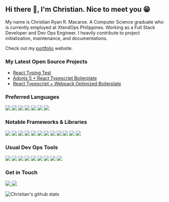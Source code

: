 ## Hi there 👋, I'm Christian. Nice to meet you 😁

My name is Christian Ryan R. Macarse. A Computer Science graduate who is currently employed at XtendOps Philippines. Working as a Full Stack Developer and Dev Ops Engineer. I heavily contribute to project initialization, maintenance, and documentations.

Check out my [portfolio](https://crrmacarse.github.io/) website.

### My Latest Open Source Projects

* [React Typing Test](https://github.com/crrmacarse/react-typing-test)
* [Adonis 5 + React Typescript Boilerplate](https://github.com/crrmacarse/adonis-5-react-boilerplate)
* [React Typescript + Webpack Optimized Boilerplate](https://github.com/crrmacarse/crrmacarse.github.io)

### Preferred Languages

<p>
<img src="https://img.shields.io/badge/git%20-%23F05033.svg?&style=for-the-badge&logo=git&logoColor=white"/>
<img src="https://img.shields.io/badge/typescript%20-%23007ACC.svg?&style=for-the-badge&logo=typescript&logoColor=white"/>
<img src="https://img.shields.io/badge/php-%23777BB4.svg?&style=for-the-badge&logo=php&logoColor=white"/>
<img src="https://img.shields.io/badge/c%23%20-%23239120.svg?&style=for-the-badge&logo=c-sharp&logoColor=white"/>
<img src="https://img.shields.io/badge/markdown-%23000000.svg?&style=for-the-badge&logo=markdown&logoColor=white"/>
<img src="https://img.shields.io/badge/python%20-%2314354C.svg?&style=for-the-badge&logo=python&logoColor=white"/>
<img src="https://img.shields.io/badge/rust-%23000000.svg?&style=for-the-badge&logo=rust&logoColor=white"/>
</p>

<!--
* Visual Basic
* SH/Batch
-->

### Notable Frameworks & Libraries

<p>
<img src="https://img.shields.io/badge/node.js%20-%2343853D.svg?&style=for-the-badge&logo=node.js&logoColor=white"/>
<img src="https://img.shields.io/badge/express.js%20-%23404d59.svg?&style=for-the-badge"/>
<img src="https://img.shields.io/badge/react%20-%2320232a.svg?&style=for-the-badge&logo=react&logoColor=%2361DAFB"/>
<img src="https://img.shields.io/badge/react_native%20-%2320232a.svg?&style=for-the-badge&logo=react&logoColor=%2361DAFB"/>
<img src="https://img.shields.io/badge/redux%20-%23593d88.svg?&style=for-the-badge&logo=redux&logoColor=white"/>
<img src="https://img.shields.io/badge/webpack%20-%238DD6F9.svg?&style=for-the-badge&logo=webpack&logoColor=black" />
<img src="https://img.shields.io/badge/bootstrap%20-%23563D7C.svg?&style=for-the-badge&logo=bootstrap&logoColor=white"/>
<img src="https://img.shields.io/badge/tailwindcss%20-%2338B2AC.svg?&style=for-the-badge&logo=tailwind-css&logoColor=white"/>
<img src="https://img.shields.io/badge/material%20ui%20-%230081CB.svg?&style=for-the-badge&logo=material-ui&logoColor=white"/>
<img src="https://img.shields.io/badge/SASS%20-hotpink.svg?&style=for-the-badge&logo=SASS&logoColor=white"/>
<img src="https://img.shields.io/badge/angular%20-%23DD0031.svg?&style=for-the-badge&logo=angular&logoColor=white"/>
<img src="https://img.shields.io/badge/vuejs%20-%2335495e.svg?&style=for-the-badge&logo=vue.js&logoColor=%234FC08D"/>
</p>

<!--
* .NET
* Babel
* Redux Sagas
* Laravel
* Adonis
* Jest
* Enzyme
-->

### Usual Dev Ops Tools

<p>
<img src="https://img.shields.io/badge/docker%20-%230db7ed.svg?&style=for-the-badge&logo=docker&logoColor=white"/>
<img src="https://img.shields.io/badge/apache%20-%23D42029.svg?&style=for-the-badge&logo=apache&logoColor=white"/>
<img src="https://img.shields.io/badge/Google%20Cloud%20-%234285F4.svg?&style=for-the-badge&logo=google-cloud&logoColor=white"/>
<img src="https://img.shields.io/badge/heroku%20-%23430098.svg?&style=for-the-badge&logo=heroku&logoColor=white"/>
<img src="https://img.shields.io/badge/DigitalOcean-%230167ff.svg?&style=for-the-badge&logo=digitalOcean&logoColor=white"/>
<img src="https://img.shields.io/badge/firebase%20-%23039BE5.svg?&style=for-the-badge&logo=firebase"/>
<img src="https://img.shields.io/badge/mysql-%2300f.svg?&style=for-the-badge&logo=mysql&logoColor=white"/>
<img src ="https://img.shields.io/badge/MongoDB-%234ea94b.svg?&style=for-the-badge&logo=mongodb&logoColor=white"/>
<img src="https://img.shields.io/badge/travisci%20-%232B2F33.svg?&style=for-the-badge&logo=travis&logoColor=white"/>
</p>

### Get in Touch

<p>
<a href="https://www.linkedin.com/in/christian-ryan-r-macarse-692974166/">
<img src="https://img.shields.io/badge/linkedin%20-%230077B5.svg?&style=for-the-badge&logo=linkedin&logoColor=white"/>
</a>
<a href="https://twitter.com/crrmacarse">
<img src="https://img.shields.io/badge/crrmacarse%20-%231DA1F2.svg?&style=for-the-badge&logo=Twitter&logoColor=white"/>
</a>
</p>

<!--
* [Stack Overflow](https://stackoverflow.com/users/10030210/crrmacarse?tab=profile)
* [Upwork](https://www.upwork.com/freelancers/~0101c083bd752f8e51)
-->

![Christian's github stats](https://github-readme-stats.vercel.app/api?username=crrmacarse&show_icons=true&count_private=true&theme=graywhite )
 
